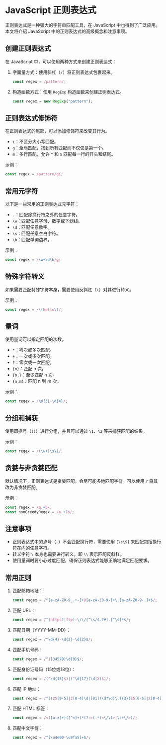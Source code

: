 # JavaScript 正则表达式

正则表达式是一种强大的字符串匹配工具，在 JavaScript 中也得到了广泛应用。本文将介绍 JavaScript 中的正则表达式的高级概念和注意事项。

## 创建正则表达式

在 JavaScript 中，可以使用两种方式来创建正则表达式：

1. 字面量方式：使用斜杠（`/`）将正则表达式包裹起来。

   ```javascript
   const regex = /pattern/;
   ```

2. 构造函数方式：使用 `RegExp` 构造函数来创建正则表达式。

   ```javascript
   const regex = new RegExp("pattern");
   ```

## 正则表达式修饰符

在正则表达式的尾部，可以添加修饰符来改变其行为。

- `i`：不区分大小写匹配。
- `g`：全局匹配，找到所有匹配而不仅仅是第一个。
- `m`：多行匹配，允许 `^` 和 `$` 匹配每一行的开头和结尾。

示例：

```javascript
const regex = /pattern/gi;
```

## 常用元字符

以下是一些常用的正则表达式元字符：

- `.`：匹配除换行符之外的任意字符。
- `\w`：匹配任意字母、数字或下划线。
- `\d`：匹配任意数字。
- `\s`：匹配任意空白字符。
- `\b`：匹配单词边界。

示例：

```javascript
const regex = /\w+\d\b/g;
```

## 特殊字符转义

如果需要匹配特殊字符本身，需要使用反斜杠（`\`）对其进行转义。

示例：

```javascript
const regex = /\(hello\)/;
```

## 量词

使用量词可以指定匹配的次数。

- `*`：零次或多次匹配。
- `+`：一次或多次匹配。
- `?`：零次或一次匹配。
- `{n}`：匹配 n 次。
- `{n,}`：至少匹配 n 次。
- `{n,m}`：匹配 n 到 m 次。

示例：

```javascript
const regex = /\d{3}-\d{4}/;
```

## 分组和捕获

使用圆括号（`()`）进行分组，并且可以通过 `\1`、`\2` 等来捕获匹配的结果。

示例：

```javascript
const regex = /(\w+)\s\1/;
```

## 贪婪与非贪婪匹配

默认情况下，正则表达式是贪婪匹配，会尽可能多地匹配字符。可以使用 `?` 将其改为非贪婪匹配。

示例：

```javascript
const regex = /a.+b/;
const nonGreedyRegex = /a.+?b/;
```

## 注意事项

- 正则表达式中的点号（`.`）不会匹配换行符，需要使用 `[\s\S]` 来匹配包括换行符在内的任意字符。
- 转义字符 `\` 本身也需要进行转义，即 `\\` 表示匹配反斜杠。
- 使用量词时要小心过度匹配，确保正则表达式能够正确地满足匹配要求。

## 常用正则
1. 匹配邮箱地址：
   ```javascript
   const regex = /^[a-zA-Z0-9_.+-]+@[a-zA-Z0-9-]+\.[a-zA-Z0-9-.]+$/;
   ```

2. 匹配 URL：
   ```javascript
   const regex = /^(https?|ftp):\/\/[^\s/$.?#].[^\s]*$/;
   ```

3. 匹配日期（YYYY-MM-DD）：
   ```javascript
   const regex = /^\d{4}-\d{2}-\d{2}$/;
   ```

4. 匹配手机号码：
   ```javascript
   const regex = /^1[34578]\d{9}$/;
   ```

5. 匹配身份证号码（15位或18位）：
   ```javascript
   const regex = /(^\d{15}$)|(^\d{17}(\d|X)$)/;
   ```

6. 匹配 IP 地址：
   ```javascript
   const regex = /^((25[0-5]|2[0-4]\d|[01]?\d?\d)\.){3}(25[0-5]|2[0-4]\d|[01]?\d?\d)$/;
   ```

7. 匹配 HTML 标签：
   ```javascript
   const regex = /<([a-z]+)([^<]+)*(?:>(.*)<\/\1>|\s+\/>)/;
   ```

8. 匹配中文字符：
   ```javascript
   const regex = /^[\u4e00-\u9fa5]+$/;
   ```